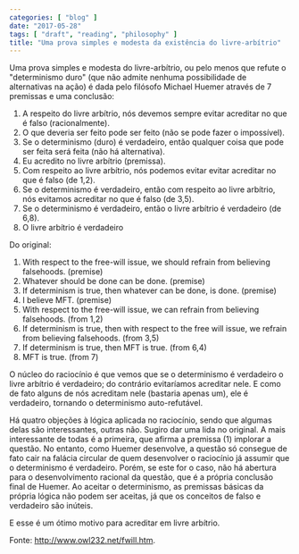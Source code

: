 ```yaml
---
categories: [ "blog" ]
date: "2017-05-28"
tags: [ "draft", "reading", "philosophy" ]
title: "Uma prova simples e modesta da existência do livre-arbítrio"
---
```

Uma prova simples e modesta do livre-arbítrio, ou pelo menos que refute o
"determinismo duro" (que não admite nenhuma possibilidade de alternativas
na ação) é dada pelo filósofo Michael Huemer através de 7 premissas
e uma conclusão:

1. A respeito do livre arbítrio, nós devemos sempre evitar acreditar
no que é falso (racionalmente).
2. O que deveria ser feito pode ser feito (não se pode fazer o
impossível).
3. Se o determinismo (duro) é verdadeiro, então qualquer coisa que
pode ser feita será feita (não há alternativa).
4. Eu acredito no livre arbítrio (premissa).
5. Com respeito ao livre arbítrio, nós podemos evitar evitar acreditar
no que é falso (de 1,2).
6. Se o determinismo é verdadeiro, então com respeito ao livre
arbítrio, nós evitamos acreditar no que é falso (de 3,5).
7. Se o determinismo é verdadeiro, então o livre arbítrio é verdadeiro
(de 6,8).
8. O livre arbítrio é verdadeiro

Do original:

1. With respect to the free-will issue, we should refrain from believing
falsehoods. (premise) 
2. Whatever should be done can be done. (premise) 
3. If determinism is true, then whatever can be done, is done. (premise) 
4. I believe MFT. (premise) 
5. With respect to the free-will issue, we can refrain from believing
falsehoods. (from 1,2) 
6. If determinism is true, then with respect to the free will issue,
we refrain from believing falsehoods. (from 3,5) 
7. If determinism is true, then MFT is true. (from 6,4) 
8. MFT is true. (from 7)

O núcleo do raciocínio é que vemos que se o determinismo é verdadeiro
o livre arbítrio é verdadeiro; do contrário evitaríamos acreditar
nele. E como de fato alguns de nós acreditam nele (bastaria apenas um),
ele é verdadeiro, tornando o determinismo auto-refutável.

Há quatro objeções à lógica aplicada no raciocínio, sendo
que algumas delas são interessantes, outras não. Sugiro dar uma
lida no original. A mais interessante de todas é a primeira, que
afirma a premissa (1) implorar a questão. No entanto, como Huemer
desenvolve, a questão só consegue de fato cair na falácia circular
de quem desenvolver o raciocínio já assumir que o determinismo
é verdadeiro. Porém, se este for o caso, não há abertura para o
desenvolvimento racional da questão, que é a própria conclusão
final de Huemer. Ao aceitar o determinismo, as premissas básicas da
própria lógica não podem ser aceitas, já que os conceitos de falso
e verdadeiro são inúteis.

E esse é um ótimo motivo para acreditar em livre arbítrio.

Fonte: http://www.owl232.net/fwill.htm.
